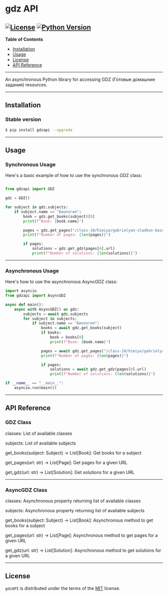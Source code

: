 # gdz API
[![License](https://img.shields.io/badge/License-MIT-blue.svg)](https://opensource.org/licenses/MIT)
[![Python Version](https://img.shields.io/badge/python-3.9%20%7C%203.10%20%7C%203.11-blue)](https://www.python.org/downloads/release/python-391/)
-----
**Table of Contents**

- [Installation](#installation)
- [Usage](#usage)
- [License](#license)
- [API Reference](#api-reference)
-----
An asynchronous Python library for accessing GDZ (Готовые домашние задания) resources.

-----
## Installation
### Stable version
```bash
$ pip install gdzapi --upgrade
```
-----
## Usage
### Synchronous Usage
Here's a basic example of how to use the synchronous GDZ class:
```python

from gdzapi import GDZ

gdz = GDZ()

for subject in gdz.subjects:
    if subject.name == "Биология":
        book = gdz.get_books(subject)[0]
        print(f"Book: {book.name}")

        pages = gdz.get_pages("/class-10/himiya/gabrielyan-sladkov-bazovij/")
        print(f"Number of pages: {len(pages)}")

        if pages:
            solutions = gdz.get_gdz(pages[0].url)
            print(f"Number of solutions: {len(solutions)}")
```
-----
### Asynchronous Usage
Here's how to use the asynchronous AsyncGDZ class:

```python
import asyncio
from gdzapi import AsyncGDZ

async def main():
    async with AsyncGDZ() as gdz:
        subjects = await gdz.subjects
        for subject in subjects:
            if subject.name == "Биология":
                books = await gdz.get_books(subject)
                if books:
                    book = books[0]
                    print(f"Book: {book.name}")

                pages = await gdz.get_pages("/class-10/himiya/gabrielyan-sladkov-bazovij/")
                print(f"Number of pages: {len(pages)}")

                if pages:
                    solutions = await gdz.get_gdz(pages[0].url)
                    print(f"Number of solutions: {len(solutions)}")

if __name__ == "__main__":
    asyncio.run(main())
```
-----
## API Reference


### GDZ Class

classes: List of available classes

subjects: List of available subjects

get_books(subject: Subject) -> List[Book]: Get books for a subject

get_pages(url: str) -> List[Page]: Get pages for a given URL

get_gdz(url: str) -> List[Solution]: Get solutions for a given URL

-----
### AsyncGDZ Class

classes: Asynchronous property returning list of available classes

subjects: Asynchronous property returning list of available subjects

get_books(subject: Subject) -> List[Book]: Asynchronous method to get books for a subject

get_pages(url: str) -> List[Page]: Asynchronous method to get pages for a given URL

get_gdz(url: str) -> List[Solution]: Asynchronous method to get solutions for a given URL

-----

## License

`gdzAPI` is distributed under the terms of the [MIT](https://spdx.org/licenses/MIT.html) license.